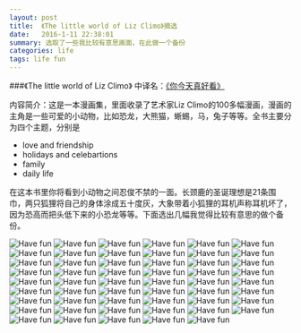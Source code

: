 ```yaml
---
layout: post 
title:  《The little world of Liz Climo》摘选
date:   2016-1-11 22:38:01
summary: 选取了一些我比较有意思画面，在此做一个备份
categories: life
tags: life fun
---
```


###《The little world of Liz Climo》
中译名：[《你今天真好看》](http://book.douban.com/subject/26602392/)

内容简介：这是一本漫画集，里面收录了艺术家Liz Climo的100多幅漫画，漫画的主角是一些可爱的小动物，比如恐龙，大熊猫，蜥蜴，马，兔子等等。全书主要分为四个主题，分别是

- love and friendship
- holidays and celebartions
- family
- daily life

在这本书里你将看到小动物之间忍俊不禁的一面。长颈鹿的圣诞理想是21条围巾，两只狐狸将自己的身体涂成五十度灰，大象带着小狐狸的耳机声称耳机坏了，因为恐高而把头低下来的小恐龙等等。下面选出几幅我觉得比较有意思的做个备份。

![Have fun]({{site.baseurl}}/image/lizclimo/1%20(15).png)
![Have fun]({{site.baseurl}}/image/lizclimo/1%20(16).png)
![Have fun]({{site.baseurl}}/image/lizclimo/1%20(17).png)
![Have fun]({{site.baseurl}}/image/lizclimo/1%20(18).png)
![Have fun]({{site.baseurl}}/image/lizclimo/1%20(19).png)
![Have fun]({{site.baseurl}}/image/lizclimo/1%20(2).png)
![Have fun]({{site.baseurl}}/image/lizclimo/1%20(20).png)
![Have fun]({{site.baseurl}}/image/lizclimo/1%20(21).png)
![Have fun]({{site.baseurl}}/image/lizclimo/1%20(22).png)
![Have fun]({{site.baseurl}}/image/lizclimo/1%20(23).png)
![Have fun]({{site.baseurl}}/image/lizclimo/1%20(24).png)
![Have fun]({{site.baseurl}}/image/lizclimo/1%20(25).png)
![Have fun]({{site.baseurl}}/image/lizclimo/1%20(26).png)
![Have fun]({{site.baseurl}}/image/lizclimo/1%20(27).png)
![Have fun]({{site.baseurl}}/image/lizclimo/1%20(28).png)
![Have fun]({{site.baseurl}}/image/lizclimo/1%20(29).png)
![Have fun]({{site.baseurl}}/image/lizclimo/1%20(3).png)
![Have fun]({{site.baseurl}}/image/lizclimo/1%20(30).png)
![Have fun]({{site.baseurl}}/image/lizclimo/1%20(31).png)
![Have fun]({{site.baseurl}}/image/lizclimo/1%20(32).png)
![Have fun]({{site.baseurl}}/image/lizclimo/1%20(33).png)
![Have fun]({{site.baseurl}}/image/lizclimo/1%20(34).png)
![Have fun]({{site.baseurl}}/image/lizclimo/1%20(35).png)
![Have fun]({{site.baseurl}}/image/lizclimo/1%20(36).png)
![Have fun]({{site.baseurl}}/image/lizclimo/1%20(37).png)
![Have fun]({{site.baseurl}}/image/lizclimo/1%20(38).png)
![Have fun]({{site.baseurl}}/image/lizclimo/1%20(39).png)
![Have fun]({{site.baseurl}}/image/lizclimo/1%20(4).png)
![Have fun]({{site.baseurl}}/image/lizclimo/1%20(40).png)
![Have fun]({{site.baseurl}}/image/lizclimo/1%20(41).png)
![Have fun]({{site.baseurl}}/image/lizclimo/1%20(42).png)
![Have fun]({{site.baseurl}}/image/lizclimo/1%20(43).png)
![Have fun]({{site.baseurl}}/image/lizclimo/1%20(44).png)
![Have fun]({{site.baseurl}}/image/lizclimo/1%20(45).png)
![Have fun]({{site.baseurl}}/image/lizclimo/1%20(46).png)
![Have fun]({{site.baseurl}}/image/lizclimo/1%20(47).png)
![Have fun]({{site.baseurl}}/image/lizclimo/1%20(48).png)
![Have fun]({{site.baseurl}}/image/lizclimo/1%20(49).png)
![Have fun]({{site.baseurl}}/image/lizclimo/1%20(5).png)
![Have fun]({{site.baseurl}}/image/lizclimo/1%20(50).png)
![Have fun]({{site.baseurl}}/image/lizclimo/1%20(51).png)
![Have fun]({{site.baseurl}}/image/lizclimo/1%20(52).png)
![Have fun]({{site.baseurl}}/image/lizclimo/1%20(53).png)
![Have fun]({{site.baseurl}}/image/lizclimo/1%20(54).png)
![Have fun]({{site.baseurl}}/image/lizclimo/1%20(55).png)
![Have fun]({{site.baseurl}}/image/lizclimo/1%20(56).png)
![Have fun]({{site.baseurl}}/image/lizclimo/1%20(57).png)
![Have fun]({{site.baseurl}}/image/lizclimo/1%20(58).png)
![Have fun]({{site.baseurl}}/image/lizclimo/1%20(59).png)
![Have fun]({{site.baseurl}}/image/lizclimo/1%20(6).png)
![Have fun]({{site.baseurl}}/image/lizclimo/1%20(7).png)
![Have fun]({{site.baseurl}}/image/lizclimo/1%20(8).png)
![Have fun]({{site.baseurl}}/image/lizclimo/1%20(9).png)

